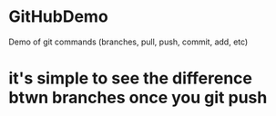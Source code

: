 # GitHubDemo
Demo of git commands (branches, pull, push, commit, add, etc)
# it's simple to see the difference btwn branches once you git push
